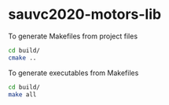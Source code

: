 # sauvc2020-motors-lib

To generate Makefiles from project files

```sh
cd build/
cmake ..
```

To generate executables from Makefiles

```sh
cd build/
make all
```
